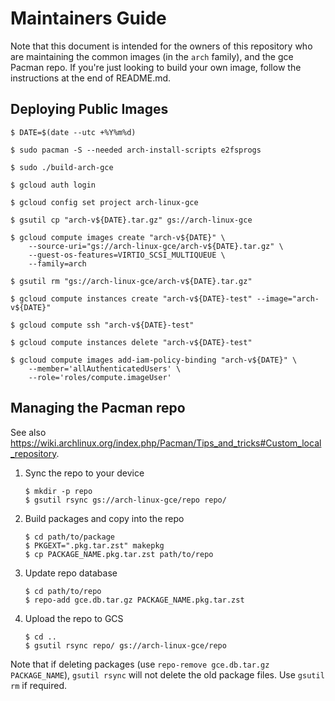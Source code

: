 # Maintainers Guide

Note that this document is intended for the owners of this repository who are
maintaining the common images (in the `arch` family), and the gce Pacman repo.
If you're just looking to build your own image, follow the instructions at the
end of README.md.

## Deploying Public Images

```console
$ DATE=$(date --utc +%Y%m%d)

$ sudo pacman -S --needed arch-install-scripts e2fsprogs

$ sudo ./build-arch-gce

$ gcloud auth login

$ gcloud config set project arch-linux-gce

$ gsutil cp "arch-v${DATE}.tar.gz" gs://arch-linux-gce

$ gcloud compute images create "arch-v${DATE}" \
    --source-uri="gs://arch-linux-gce/arch-v${DATE}.tar.gz" \
    --guest-os-features=VIRTIO_SCSI_MULTIQUEUE \
    --family=arch

$ gsutil rm "gs://arch-linux-gce/arch-v${DATE}.tar.gz"

$ gcloud compute instances create "arch-v${DATE}-test" --image="arch-v${DATE}"

$ gcloud compute ssh "arch-v${DATE}-test"

$ gcloud compute instances delete "arch-v${DATE}-test"

$ gcloud compute images add-iam-policy-binding "arch-v${DATE}" \
    --member='allAuthenticatedUsers' \
    --role='roles/compute.imageUser'
```

## Managing the Pacman repo

See also
https://wiki.archlinux.org/index.php/Pacman/Tips_and_tricks#Custom_local_repository.

1.  Sync the repo to your device

    ```console
    $ mkdir -p repo
    $ gsutil rsync gs://arch-linux-gce/repo repo/
    ```

2.  Build packages and copy into the repo

    ```console
    $ cd path/to/package
    $ PKGEXT=".pkg.tar.zst" makepkg
    $ cp PACKAGE_NAME.pkg.tar.zst path/to/repo
    ```

3.  Update repo database

    ```console
    $ cd path/to/repo
    $ repo-add gce.db.tar.gz PACKAGE_NAME.pkg.tar.zst
    ```

4.  Upload the repo to GCS

    ```console
    $ cd ..
    $ gsutil rsync repo/ gs://arch-linux-gce/repo
    ```

Note that if deleting packages (use `repo-remove gce.db.tar.gz PACKAGE_NAME`),
`gsutil rsync` will not delete the old package files. Use `gsutil rm` if
required.
